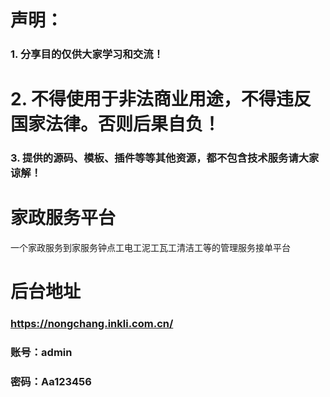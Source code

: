 # 声明：
### 1. 分享目的仅供大家学习和交流！
# 2. 不得使用于非法商业用途，不得违反国家法律。否则后果自负！
### 3. 提供的源码、模板、插件等等其他资源，都不包含技术服务请大家谅解！
# 家政服务平台
一个家政服务到家服务钟点工电工泥工瓦工清洁工等的管理服务接单平台
# 后台地址
### https://nongchang.inkli.com.cn/
### 账号：admin
### 密码：Aa123456
